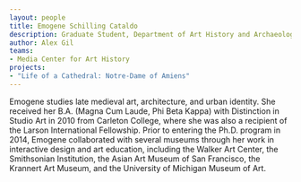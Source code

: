 ```yaml
---
layout: people
title: Emogene Schilling Cataldo	
description: Graduate Student, Department of Art History and Archaeology
author: Alex Gil
teams:
- Media Center for Art History
projects:
- "Life of a Cathedral: Notre-Dame of Amiens"
---
```


Emogene studies late medieval art, architecture, and urban identity. She received her B.A. (Magna Cum Laude, Phi Beta Kappa) with Distinction in Studio Art in 2010 from Carleton College, where she was also a recipient of the Larson International Fellowship. Prior to entering the Ph.D. program in 2014, Emogene collaborated with several museums through her work in interactive design and art education, including the Walker Art Center, the Smithsonian Institution, the Asian Art Museum of San Francisco, the Krannert Art Museum, and the University of Michigan Museum of Art.